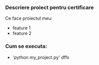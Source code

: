 ### Descriere proiect pentru certificare

Ce face proiectul meu:
- feature 1
- feature 2

### Cum se executa:

- 'python my_project.py'
dffs